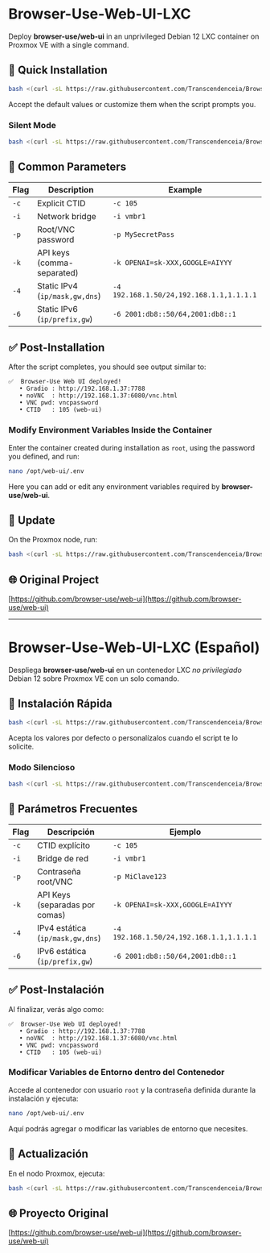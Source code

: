 # Browser-Use-Web-UI-LXC

Deploy **browser-use/web-ui** in an unprivileged Debian 12 LXC container on Proxmox VE with a single command.

## 🚀 Quick Installation

```bash
bash <(curl -sL https://raw.githubusercontent.com/Transcendenceia/Browser-Use-Web-UI-LXC/main/create-webui-lxc.sh)
```

Accept the default values or customize them when the script prompts you.

### Silent Mode

```bash
bash <(curl -sL https://raw.githubusercontent.com/Transcendenceia/Browser-Use-Web-UI-LXC/main/create-webui-lxc.sh) -q
```

## 🔧 Common Parameters

| Flag | Description                    | Example                                  |
| ---- | ------------------------------ | ---------------------------------------- |
| `-c` | Explicit CTID                  | `-c 105`                                 |
| `-i` | Network bridge                 | `-i vmbr1`                               |
| `-p` | Root/VNC password              | `-p MySecretPass`                        |
| `-k` | API keys (comma-separated)     | `-k OPENAI=sk-XXX,GOOGLE=AIYYY`          |
| `-4` | Static IPv4 (`ip/mask,gw,dns`) | `-4 192.168.1.50/24,192.168.1.1,1.1.1.1` |
| `-6` | Static IPv6 (`ip/prefix,gw`)   | `-6 2001:db8::50/64,2001:db8::1`         |

## ✅ Post-Installation

After the script completes, you should see output similar to:

```
✅  Browser-Use Web UI deployed!
   • Gradio : http://192.168.1.37:7788
   • noVNC  : http://192.168.1.37:6080/vnc.html
   • VNC pwd: vncpassword
   • CTID   : 105 (web-ui)
```

### Modify Environment Variables Inside the Container

Enter the container created during installation as `root`, using the password you defined, and run:

```bash
nano /opt/web-ui/.env
```

Here you can add or edit any environment variables required by **browser-use/web-ui**.

## 🔄 Update

On the Proxmox node, run:

```bash
bash <(curl -sL https://raw.githubusercontent.com/Transcendenceia/Browser-Use-Web-UI-LXC/main/update-webui.sh)
```

## 🌐 Original Project

[https://github.com/browser-use/web-ui](https://github.com/browser-use/web-ui)

---

# Browser-Use-Web-UI-LXC (Español)

Despliega **browser-use/web-ui** en un contenedor LXC *no privilegiado* Debian 12 sobre Proxmox VE con un solo comando.

## 🚀 Instalación Rápida

```bash
bash <(curl -sL https://raw.githubusercontent.com/Transcendenceia/Browser-Use-Web-UI-LXC/main/create-webui-lxc.sh)
```

Acepta los valores por defecto o personalízalos cuando el script te lo solicite.

### Modo Silencioso

```bash
bash <(curl -sL https://raw.githubusercontent.com/Transcendenceia/Browser-Use-Web-UI-LXC/main/create-webui-lxc.sh) -q
```

## 🔧 Parámetros Frecuentes

| Flag | Descripción                      | Ejemplo                                  |
| ---- | -------------------------------- | ---------------------------------------- |
| `-c` | CTID explícito                   | `-c 105`                                 |
| `-i` | Bridge de red                    | `-i vmbr1`                               |
| `-p` | Contraseña root/VNC              | `-p MiClave123`                          |
| `-k` | API Keys (separadas por comas)   | `-k OPENAI=sk-XXX,GOOGLE=AIYYY`          |
| `-4` | IPv4 estática (`ip/mask,gw,dns`) | `-4 192.168.1.50/24,192.168.1.1,1.1.1.1` |
| `-6` | IPv6 estática (`ip/prefix,gw`)   | `-6 2001:db8::50/64,2001:db8::1`         |

## ✅ Post-Instalación

Al finalizar, verás algo como:

```
✅  Browser-Use Web UI deployed!
   • Gradio : http://192.168.1.37:7788
   • noVNC  : http://192.168.1.37:6080/vnc.html
   • VNC pwd: vncpassword
   • CTID   : 105 (web-ui)
```

### Modificar Variables de Entorno dentro del Contenedor

Accede al contenedor con usuario `root` y la contraseña definida durante la instalación y ejecuta:

```bash
nano /opt/web-ui/.env
```

Aquí podrás agregar o modificar las variables de entorno que necesites.

## 🔄 Actualización

En el nodo Proxmox, ejecuta:

```bash
bash <(curl -sL https://raw.githubusercontent.com/Transcendenceia/Browser-Use-Web-UI-LXC/main/update-webui.sh)
```

## 🌐 Proyecto Original

[https://github.com/browser-use/web-ui](https://github.com/browser-use/web-ui)
